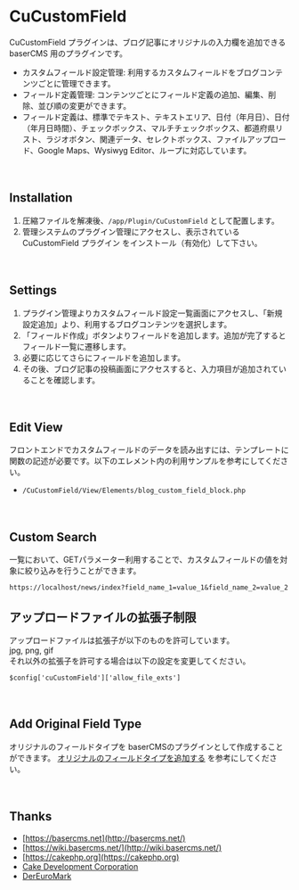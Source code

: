 # CuCustomField

CuCustomField プラグインは、ブログ記事にオリジナルの入力欄を追加できる baserCMS 用のプラグインです。

* カスタムフィールド設定管理: 利用するカスタムフィールドをブログコンテンツごとに管理できます。
* フィールド定義管理: コンテンツごとにフィールド定義の追加、編集、削除、並び順の変更ができます。
* フィールド定義は、標準でテキスト、テキストエリア、日付（年月日）、日付（年月日時間）、チェックボックス、マルチチェックボックス、都道府県リスト、ラジオボタン、関連データ、セレクトボックス、ファイルアップロード、Google Maps、Wysiwyg Editor、ループに対応しています。

　
## Installation

1. 圧縮ファイルを解凍後、`/app/Plugin/CuCustomField` として配置します。
2. 管理システムのプラグイン管理にアクセスし、表示されている CuCustomField プラグイン をインストール（有効化）して下さい。

　
## Settings

1. プラグイン管理よりカスタムフィールド設定一覧画面にアクセスし、「新規設定追加」より、利用するブログコンテンツを選択します。
2. 「フィールド作成」ボタンよりフィールドを追加します。追加が完了するとフィールド一覧に遷移します。
3. 必要に応じてさらにフィールドを追加します。
4. その後、ブログ記事の投稿画面にアクセスすると、入力項目が追加されていることを確認します。

　
## Edit View

フロントエンドでカスタムフィールドのデータを読み出すには、テンプレートに関数の記述が必要です。以下のエレメント内の利用サンプルを参考にしてください。

* `/CuCustomField/View/Elements/blog_custom_field_block.php`

　
## Custom Search

一覧において、GETパラメーター利用することで、カスタムフィールドの値を対象に絞り込みを行うことができます。

```
https://localhost/news/index?field_name_1=value_1&field_name_2=value_2
```

## アップロードファイルの拡張子制限

アップロードファイルは拡張子が以下のものを許可しています。  
jpg, png, gif  
それ以外の拡張子を許可する場合は以下の設定を変更してください。

```
$config['cuCustomField']['allow_file_exts']
```
　
## Add Original Field Type

オリジナルのフィールドタイプを baserCMSのプラグインとして作成することができます。
[オリジナルのフィールドタイプを追加する](https://github.com/ecatchup/CuCustomField/blob/master/docs/CREATE_FIELD_TYPE.md) を参考にしてください。

　
## Thanks

- [https://basercms.net](http://basercms.net/)
- [https://wiki.basercms.net/](http://wiki.basercms.net/)
- [https://cakephp.org](https://cakephp.org)
- [Cake Development Corporation](https://cakedc.com)
- [DerEuroMark](https://www.dereuromark.de/)

